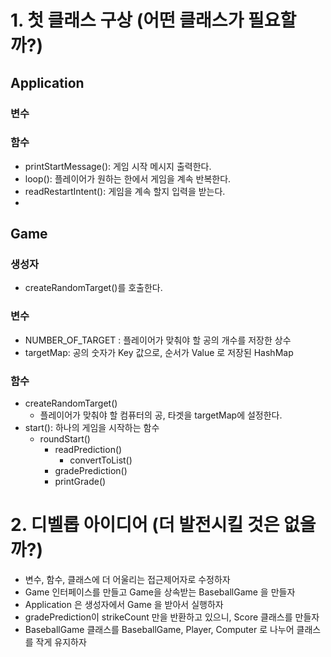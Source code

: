 # 1. 첫 클래스 구상 (어떤 클래스가 필요할까?)
## Application
### 변수
### 함수
- printStartMessage(): 게임 시작 메시지 출력한다.
- loop(): 플레이어가 원하는 한에서 게임을 계속 반복한다.
- readRestartIntent(): 게임을 계속 할지 입력을 받는다.
-
## Game
### 생성자
- createRandomTarget()를 호출한다.
### 변수
- NUMBER_OF_TARGET : 플레이어가 맞춰야 할 공의 개수를 저장한 상수
- targetMap: 공의 숫자가 Key 값으로, 순서가 Value 로 저장된 HashMap
### 함수
- createRandomTarget()
    - 플레이어가 맞춰야 할 컴퓨터의 공, 타겟을 targetMap에 설정한다.
- start(): 하나의 게임을 시작하는 함수
    - roundStart()
        - readPrediction()
            - convertToList()
        - gradePrediction()
        - printGrade()

# 2. 디벨롭 아이디어 (더 발전시킬 것은 없을까?)
- 변수, 함수, 클래스에 더 어울리는 접근제어자로 수정하자
- Game 인터페이스를 만들고 Game을 상속받는 BaseballGame 을 만들자
- Application 은 생성자에서 Game 을 받아서 실행하자
- gradePrediction이 strikeCount 만을 반환하고 있으니, Score 클래스를 만들자
- BaseballGame 클래스를 BaseballGame, Player, Computer 로 나누어 클래스를 작게 유지하자

